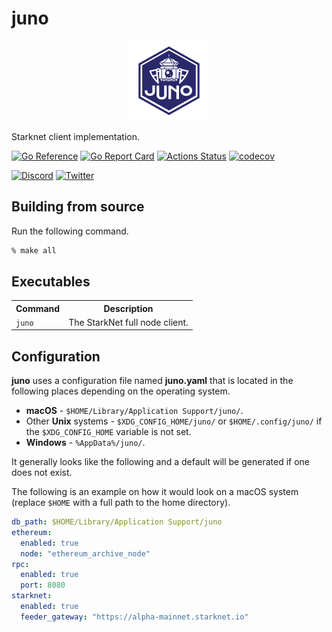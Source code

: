 # juno

<div align="center"><img width="128" src="./docs/static/img/juno_rounded.png"></div>

Starknet client implementation.

[![Go Reference](https://pkg.go.dev/badge/github.com/NethermindEth/juno.svg)](https://pkg.go.dev/github.com/NethermindEth/juno) [![Go Report Card](https://goreportcard.com/badge/github.com/NethermindEth/juno)](https://goreportcard.com/report/github.com/NethermindEth/juno) [![Actions Status](https://github.com/NethermindEth/juno/actions/workflows/juno-build.yml/badge.svg)](https://github.com/NethermindEth/juno/actions) [![codecov](https://codecov.io/gh/NethermindEth/juno/branch/main/graph/badge.svg)](https://codecov.io/gh/NethermindEth/juno)

[![Discord](https://img.shields.io/badge/Discord-5865F2?style=for-the-badge&logo=discord&logoColor=white)]({https://discord.gg/TcHbSZ9ATd})
[![Twitter](https://img.shields.io/badge/Twitter-1DA1F2?style=for-the-badge&logo=twitter&logoColor=white)]({https://twitter.com/nethermindeth?s=20&t=xLC_xrid_f17DJqdJ2EZnA})

## Building from source

Run the following command.

```sh
% make all
```

## Executables

<table>
  <tr><th>Command</th><th>Description</th></tr>
  <tr>
    <td><code>juno</code></td>
    <td>The StarkNet full node client.</td>
  <tr>
</table>

## Configuration

**juno** uses a configuration file named **juno.yaml** that is located in the following places depending on the operating system.

- **macOS** - `$HOME/Library/Application Support/juno/`.
- Other **Unix** systems - `$XDG_CONFIG_HOME/juno/` or `$HOME/.config/juno/` if the `$XDG_CONFIG_HOME` variable is not set.
- **Windows** -  `%AppData%/juno/`.

It generally looks like the following and a default will be generated if one does not exist.

The following is an example on how it would look on a macOS system (replace `$HOME` with a full path to the home directory).

```yaml
db_path: $HOME/Library/Application Support/juno
ethereum:
  enabled: true
  node: "ethereum_archive_node"
rpc:
  enabled: true
  port: 8080
starknet:
  enabled: true
  feeder_gateway: "https://alpha-mainnet.starknet.io"
```
